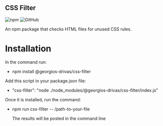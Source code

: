 ## CSS Filter

![npm](https://img.shields.io/npm/dm/%40georgios-drivas%2Fcss-filter) ![GitHub](https://img.shields.io/npm/l/%40georgios-drivas%2Fcss-filter)

An npm package that checks HTML files for unused CSS rules.

# Installation

In the command run:

- npm install @georgios-drivas/css-filter

Add this script in your package.json file:

- "css-filter": "node ./node_modules/@georgios-drivas/css-filter/index.js"

Once it is installed, run the command:

- npm run css-filter -- /path-to-your-file

  The results will be posted in the command line
